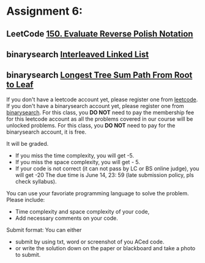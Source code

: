 # Assignment 6:
## LeetCode [150. Evaluate Reverse Polish Notation](https://leetcode.com/problems/evaluate-reverse-polish-notation/)
## binarysearch [Interleaved Linked List](https://binarysearch.com/problems/Interleaved-Linked-List)
## binarysearch [Longest Tree Sum Path From Root to Leaf](https://binarysearch.com/problems/Longest-Tree-Sum-Path-From-Root-to-Leaf)

If you don't have a leetcode account yet, please register one from [leetcode](leetcode.com).
If you don't have a binarysearch account yet, please register one from [binarysearch](https://binarysearch.com).
For this class, you **DO NOT** need to pay the membership fee for this leetcode account as all 
the problems covered in our course will be unlocked problems.
For this class, you **DO NOT** need to pay for the binarysearch account, it is free.

It will be graded. 
- If you miss the time complexity, you will get -5.                                     
- If you miss the space complexity, you will get - 5.                                  
- If your code is not correct (it can not pass by LC or BS online judge), you will get -20 
The due time is June 14, 23: 59 (late submission policy, pls check syllabus).

You can use your favoriate programming language to solve the problem.
Please include:
- Time complexity and space complexity of your code,
- Add necessary comments on your code.


Submit format:
You can either 
- submit by using txt, word or screenshot of you ACed code.
- or write the solution down on the paper or blackboard and take a photo to submit.
